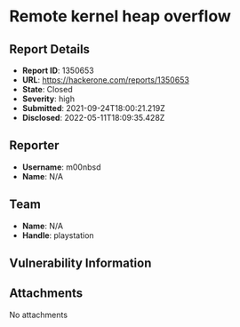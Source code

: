 # Remote kernel heap overflow

## Report Details
- **Report ID**: 1350653
- **URL**: https://hackerone.com/reports/1350653
- **State**: Closed
- **Severity**: high
- **Submitted**: 2021-09-24T18:00:21.219Z
- **Disclosed**: 2022-05-11T18:09:35.428Z

## Reporter
- **Username**: m00nbsd
- **Name**: N/A

## Team
- **Name**: N/A
- **Handle**: playstation

## Vulnerability Information


## Attachments
No attachments
